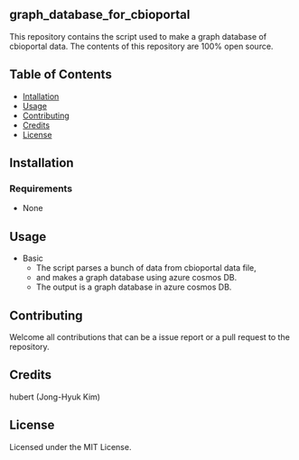 ## graph_database_for_cbioportal
This repository contains the script used to make a graph database of cbioportal data.
The contents of this repository are 100% open source.


## Table of Contents
* [Intallation](#installation)
* [Usage](#usage)
* [Contributing](#contributing)
* [Credits](#credits)
* [License](#license)


## <a name="installation">Installation</a>
### Requirements
* None


## <a name="usage">Usage</a>

* Basic
  * The script parses a bunch of data from cbioportal data file,
  * and makes a graph database using azure cosmos DB.
  * The output is a graph database in azure cosmos DB.


## <a name="contributing">Contributing</a>


Welcome all contributions that can be a issue report or a pull request to the repository.


## <a name="credits">Credits</a>


hubert (Jong-Hyuk Kim)


## <a name="license">License</a>

Licensed under the MIT License.

